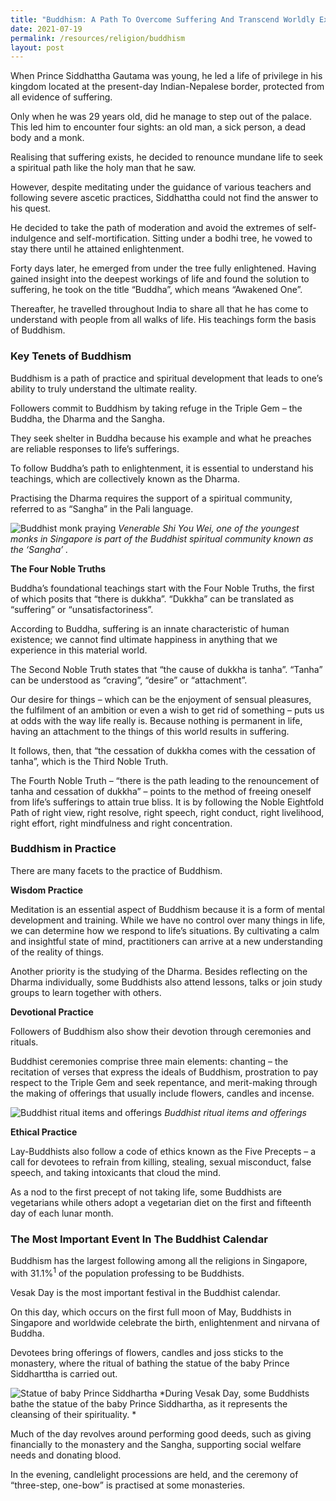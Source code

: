 ```yaml
---
title: "Buddhism: A Path To Overcome Suffering And Transcend Worldly Existence"
date: 2021-07-19
permalink: /resources/religion/buddhism
layout: post
---
```

When Prince Siddhattha Gautama was young, he led a life of privilege in his kingdom located at the present-day Indian-Nepalese border, protected from all evidence of suffering. 
 
Only when he was 29 years old, did he manage to step out of the palace. This led him to encounter four sights: an old man, a sick person, a dead body and a monk. 
 
Realising that suffering exists, he decided to renounce mundane life to seek a spiritual path like the holy man that he saw. 
 
However, despite meditating under the guidance of various teachers and following severe ascetic practices, Siddhattha could not find the answer to his quest.
 
He decided to take the path of moderation and avoid the extremes of self-indulgence and self-mortification. Sitting under a bodhi tree, he vowed to stay there until he attained enlightenment.
 
Forty days later, he emerged from under the tree fully enlightened. Having gained insight into the deepest workings of life and found the solution to suffering, he took on the title “Buddha”, which means “Awakened One”. 
 
Thereafter, he travelled throughout India to share all that he has come to understand with people from all walks of life. His teachings form the basis of Buddhism.
 
### Key Tenets of Buddhism
 
Buddhism is a path of practice and spiritual development that leads to one’s ability to truly understand the ultimate reality.
 
Followers commit to Buddhism by taking refuge in the Triple Gem – the Buddha, the Dharma and the Sangha. 
 
They seek shelter in Buddha because his example and what he preaches are reliable responses to life’s sufferings. 
 
To follow Buddha’s path to enlightenment, it is essential to understand his teachings, which are collectively known as the Dharma. 
 
Practising the Dharma requires the support of a spiritual community, referred to as “Sangha” in the Pali language.
 
![Buddhist monk praying](/images/religion/Buddhist_monk.jpg)
*Venerable Shi You Wei, one of the youngest monks in Singapore is part of the Buddhist spiritual community known as the ‘Sangha’ .*
 
**The Four Noble Truths**
 
Buddha’s foundational teachings start with the Four Noble Truths, the first of which posits that “there is dukkha”. “Dukkha” can be translated as “suffering” or “unsatisfactoriness”.
 
According to Buddha, suffering is an innate characteristic of human existence; we cannot find ultimate happiness in anything that we experience in this material world. 
 
The Second Noble Truth states that “the cause of dukkha is tanha”. “Tanha” can be understood as “craving”, “desire” or “attachment”. 
 
Our desire for things – which can be the enjoyment of sensual pleasures, the fulfilment of an ambition or even a wish to get rid of something – puts us at odds with the way life really is. Because nothing is permanent in life, having an attachment to the things of this world results in suffering. 
 
It follows, then, that “the cessation of dukkha comes with the cessation of tanha”, which is the Third Noble Truth. 
 
The Fourth Noble Truth – “there is the path leading to the renouncement of tanha and cessation of dukkha” – points to the method of freeing oneself from life’s sufferings to attain true bliss. It is by following the Noble Eightfold Path of right view, right resolve, right speech, right conduct, right livelihood, right effort, right mindfulness and right concentration.
 
### Buddhism in Practice
 
There are many facets to the practice of Buddhism. 
 
**Wisdom Practice**
 
Meditation is an essential aspect of Buddhism because it is a form of mental development and training. While we have no control over many things in life, we can determine how we respond to life’s situations. By cultivating a calm and insightful state of mind, practitioners can arrive at a new understanding of the reality of things.
 
Another priority is the studying of the Dharma. Besides reflecting on the Dharma individually, some Buddhists also attend lessons, talks or join study groups to learn together with others.
 
**Devotional Practice**
 
Followers of Buddhism also show their devotion through ceremonies and rituals. 
 
Buddhist ceremonies comprise three main elements: chanting – the recitation of verses that express the ideals of Buddhism, prostration to pay respect to the Triple Gem and seek repentance, and merit-making through the making of offerings that usually include flowers, candles and incense. 
 
![Buddhist ritual items and offerings](/images/religion/Buddhist-ritual-items-and-offerings.jpg)
*Buddhist ritual items and offerings*
 
**Ethical Practice**
 
Lay-Buddhists also follow a code of ethics known as the Five Precepts – a call for devotees to refrain from killing, stealing, sexual misconduct, false speech, and taking intoxicants that cloud the mind.
 
As a nod to the first precept of not taking life, some Buddhists are vegetarians while others adopt a vegetarian diet on the first and fifteenth day of each lunar month.

### The Most Important Event In The Buddhist Calendar
 
Buddhism has the largest following among all the religions in Singapore, with 31.1%<sup>1</sup> of the population professing to be Buddhists. 

Vesak Day is the most important festival in the Buddhist calendar.

On this day, which occurs on the first full moon of May, Buddhists in Singapore and worldwide celebrate the birth, enlightenment and nirvana of Buddha.

Devotees bring offerings of flowers, candles and joss sticks to the monastery, where the ritual of bathing the statue of the baby Prince Siddharttha is carried out.
 
![Statue of baby Prince Siddhartha](/images/religion/statue-of-baby-Prince-Siddhartha.jpg)
*During Vesak Day, some Buddhists bathe the statue of the baby Prince Siddhartha, as it represents the cleansing of their spirituality. *
 
Much of the day revolves around performing good deeds, such as giving financially to the monastery and the Sangha, supporting social welfare needs and donating blood.
 
In the evening, candlelight processions are held, and the ceremony of “three-step, one-bow” is practised at some monasteries.